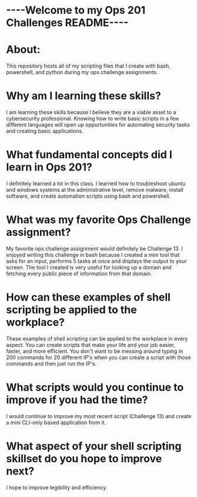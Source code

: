 # ----Welcome to my Ops 201 Challenges README----

# About:
This repository hosts all of my scripting files that I create with bash, powershell, and python during my ops challenge assignments.

# Why am I learning these skills?
I am learning these skills because I believe they are a viable asset to a cybersecurity professional.  Knowing how to write basic scripts in a few different languages will
open up oppurtunities for automating security tasks and creating basic applications.

# What fundamental concepts did I learn in Ops 201?
I definitely learned a lot in this class.  I learned how to troubleshoot ubuntu and windows systems at the administrative level, remove malware, install software, and create
automation scripts using bash and powershell.

# What was my favorite Ops Challenge assignment?
My favorite ops challenge assignment would definitely be Challenge 13.  I enjoyed writing this challenge in bash because I created a mini tool that asks for an input, performs 
5 tasks at once and displays the output to your screen.  The tool I created is very useful for looking up a domain and fetching every public piece of information from that domain.

# How can these examples of shell scripting be applied to the workplace?
These examples of shell scripting can be applied to the workplace in every aspect.  You can create scripts that make your life and your job easier, faster, and more efficient.
You don't want to be messing around typing in 200 commands for 20 different IP's when you can create a script with those commands and then just run the IP's.

# What scripts would you continue to improve if you had the time?
I would continue to improve my most recent script (Challenge 13) and create a mini CLI-only based application from it.

# What aspect of your shell scripting skillset do you hope to improve next?
I hope to improve legibility and efficiency.
